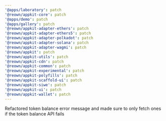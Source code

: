 ```yaml
---
'@apps/laboratory': patch
'@reown/appkit-core': patch
'@apps/demo': patch
'@apps/gallery': patch
'@reown/appkit-adapter-ethers': patch
'@reown/appkit-adapter-ethers5': patch
'@reown/appkit-adapter-polkadot': patch
'@reown/appkit-adapter-solana': patch
'@reown/appkit-adapter-wagmi': patch
'@reown/appkit': patch
'@reown/appkit-utils': patch
'@reown/appkit-cdn': patch
'@reown/appkit-common': patch
'@reown/appkit-experimental': patch
'@reown/appkit-polyfills': patch
'@reown/appkit-scaffold-ui': patch
'@reown/appkit-siwe': patch
'@reown/appkit-ui': patch
'@reown/appkit-wallet': patch
---
```


Refactored token balance error message and made sure to only fetch ones if the token balance API fails

